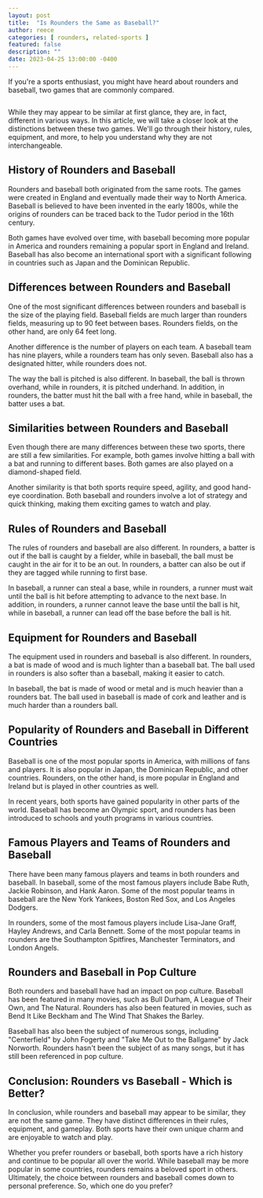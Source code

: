 ```yaml
---
layout: post
title:  "Is Rounders the Same as Baseball?"
author: reece
categories: [ rounders, related-sports ]
featured: false
description: ""
date: 2023-04-25 13:00:00 -0400
---
```

    

<!-- wp:paragraph -->
<p xmlns="http://www.w3.org/1999/xhtml">If you're a sports enthusiast, you might have heard about rounders and baseball, two games that are commonly compared. </p>
<!-- /wp:paragraph -->

<!-- wp:image {"id":3180,"sizeSlug":"large","linkDestination":"none"} -->
<figure class="wp-block-image size-large"><img src="/img/posts/Is-Rounders-the-Same-as-Baseball-1024x576.jpg" alt="" class="wp-image-3180"/></figure>
<!-- /wp:image -->

<!-- wp:paragraph -->
<p>While they may appear to be similar at first glance, they are, in fact, different in various ways. In this article, we will take a closer look at the distinctions between these two games. We'll go through their history, rules, equipment, and more, to help you understand why they are not interchangeable.</p>
<!-- /wp:paragraph -->

<!-- wp:heading -->
<h2 class="wp-block-heading">History of Rounders and Baseball</h2>
<!-- /wp:heading -->

<!-- wp:paragraph -->
<p>Rounders and baseball both originated from the same roots. The games were created in England and eventually made their way to North America. Baseball is believed to have been invented in the early 1800s, while the origins of rounders can be traced back to the Tudor period in the 16th century.</p>
<!-- /wp:paragraph -->

<!-- wp:paragraph -->
<p>Both games have evolved over time, with baseball becoming more popular in America and rounders remaining a popular sport in England and Ireland. Baseball has also become an international sport with a significant following in countries such as Japan and the Dominican Republic.</p>
<!-- /wp:paragraph -->

<!-- wp:heading -->
<h2 class="wp-block-heading">Differences between Rounders and Baseball</h2>
<!-- /wp:heading -->

<!-- wp:paragraph -->
<p>One of the most significant differences between rounders and baseball is the size of the playing field. Baseball fields are much larger than rounders fields, measuring up to 90 feet between bases. Rounders fields, on the other hand, are only 64 feet long.</p>
<!-- /wp:paragraph -->

<!-- wp:paragraph -->
<p>Another difference is the number of players on each team. A baseball team has nine players, while a rounders team has only seven. Baseball also has a designated hitter, while rounders does not.</p>
<!-- /wp:paragraph -->

<!-- wp:paragraph -->
<p>The way the ball is pitched is also different. In baseball, the ball is thrown overhand, while in rounders, it is pitched underhand. In addition, in rounders, the batter must hit the ball with a free hand, while in baseball, the batter uses a bat.</p>
<!-- /wp:paragraph -->

<!-- wp:heading -->
<h2 class="wp-block-heading">Similarities between Rounders and Baseball</h2>
<!-- /wp:heading -->

<!-- wp:paragraph -->
<p>Even though there are many differences between these two sports, there are still a few similarities. For example, both games involve hitting a ball with a bat and running to different bases. Both games are also played on a diamond-shaped field.</p>
<!-- /wp:paragraph -->

<!-- wp:paragraph -->
<p>Another similarity is that both sports require speed, agility, and good hand-eye coordination. Both baseball and rounders involve a lot of strategy and quick thinking, making them exciting games to watch and play.</p>
<!-- /wp:paragraph -->

<!-- wp:heading -->
<h2 class="wp-block-heading">Rules of Rounders and Baseball</h2>
<!-- /wp:heading -->

<!-- wp:paragraph -->
<p>The rules of rounders and baseball are also different. In rounders, a batter is out if the ball is caught by a fielder, while in baseball, the ball must be caught in the air for it to be an out. In rounders, a batter can also be out if they are tagged while running to first base.</p>
<!-- /wp:paragraph -->

<!-- wp:paragraph -->
<p>In baseball, a runner can steal a base, while in rounders, a runner must wait until the ball is hit before attempting to advance to the next base. In addition, in rounders, a runner cannot leave the base until the ball is hit, while in baseball, a runner can lead off the base before the ball is hit.</p>
<!-- /wp:paragraph -->

<!-- wp:heading -->
<h2 class="wp-block-heading">Equipment for Rounders and Baseball</h2>
<!-- /wp:heading -->

<!-- wp:paragraph -->
<p>The equipment used in rounders and baseball is also different. In rounders, a bat is made of wood and is much lighter than a baseball bat. The ball used in rounders is also softer than a baseball, making it easier to catch.</p>
<!-- /wp:paragraph -->

<!-- wp:paragraph -->
<p>In baseball, the bat is made of wood or metal and is much heavier than a rounders bat. The ball used in baseball is made of cork and leather and is much harder than a rounders ball.</p>
<!-- /wp:paragraph -->

<!-- wp:heading -->
<h2 class="wp-block-heading">Popularity of Rounders and Baseball in Different Countries</h2>
<!-- /wp:heading -->

<!-- wp:paragraph -->
<p>Baseball is one of the most popular sports in America, with millions of fans and players. It is also popular in Japan, the Dominican Republic, and other countries. Rounders, on the other hand, is more popular in England and Ireland but is played in other countries as well.</p>
<!-- /wp:paragraph -->

<!-- wp:paragraph -->
<p>In recent years, both sports have gained popularity in other parts of the world. Baseball has become an Olympic sport, and rounders has been introduced to schools and youth programs in various countries.</p>
<!-- /wp:paragraph -->

<!-- wp:heading -->
<h2 class="wp-block-heading">Famous Players and Teams of Rounders and Baseball</h2>
<!-- /wp:heading -->

<!-- wp:paragraph -->
<p>There have been many famous players and teams in both rounders and baseball. In baseball, some of the most famous players include Babe Ruth, Jackie Robinson, and Hank Aaron. Some of the most popular teams in baseball are the New York Yankees, Boston Red Sox, and Los Angeles Dodgers.</p>
<!-- /wp:paragraph -->

<!-- wp:paragraph -->
<p>In rounders, some of the most famous players include Lisa-Jane Graff, Hayley Andrews, and Carla Bennett. Some of the most popular teams in rounders are the Southampton Spitfires, Manchester Terminators, and London Angels.</p>
<!-- /wp:paragraph -->

<!-- wp:heading -->
<h2 class="wp-block-heading">Rounders and Baseball in Pop Culture</h2>
<!-- /wp:heading -->

<!-- wp:paragraph -->
<p>Both rounders and baseball have had an impact on pop culture. Baseball has been featured in many movies, such as Bull Durham, A League of Their Own, and The Natural. Rounders has also been featured in movies, such as Bend It Like Beckham and The Wind That Shakes the Barley.</p>
<!-- /wp:paragraph -->

<!-- wp:paragraph -->
<p>Baseball has also been the subject of numerous songs, including "Centerfield" by John Fogerty and "Take Me Out to the Ballgame" by Jack Norworth. Rounders hasn't been the subject of as many songs, but it has still been referenced in pop culture.</p>
<!-- /wp:paragraph -->

<!-- wp:heading -->
<h2 class="wp-block-heading">Conclusion: Rounders vs Baseball - Which is Better?</h2>
<!-- /wp:heading -->

<!-- wp:paragraph -->
<p>In conclusion, while rounders and baseball may appear to be similar, they are not the same game. They have distinct differences in their rules, equipment, and gameplay. Both sports have their own unique charm and are enjoyable to watch and play.</p>
<!-- /wp:paragraph -->

<!-- wp:paragraph -->
<p>Whether you prefer rounders or baseball, both sports have a rich history and continue to be popular all over the world. While baseball may be more popular in some countries, rounders remains a beloved sport in others. Ultimately, the choice between rounders and baseball comes down to personal preference. So, which one do you prefer?</p>
<!-- /wp:paragraph -->
    